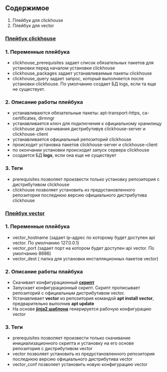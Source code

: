 ## Содержимое

1. Плейбук для clickhouse
2. Плейбук для vector

###  [Плейбук clickhouse](site.yml)

### 1. Переменные плейбука

- clickhouse_prerequisites задает список обязательных пакетов для установки перед началом установки clickhouse
- clickhouse_packages  задает устанавливаемые пакеты clickhouse
- clickhouse_query задает запрос, который выполняется после установки clickhouse. По умолчанию создает БД logs, если та еще не существует.

### 2. Описание работы плейбука

- устанавливаются обязательные пакеты: apt-transport-https, ca-certificates, dirmngr
- устанавливается ключ для подключения к официальному хранилищу clickhouse для скачивания дистрибутивув clickhouse-server и clickhouse-client
- устанавливается официальный репозиторий clickhouse
- происходит установка пакетов clickhouse-server и clickhouse-client
- по окончании установки происходит запуск сервера clickhouse
- создается БД **logs**, если она еще не существует

### 3. Теги 

- prerequisites позволяет произвести только установку репозитория с дистрибутивом clickhouse
- clickhouse позволяет установить из предустановленного репозитория последнюю версию официального дистрибутива clickhouse

### [Плейбук vector](vector.yml)

### 1. Переменные плейбука

- vector_hostname (задает ip-адрес по которому будет доступен api vector. По умолчанию 127.0.0.1)
- vector_port (задает порт на котором будет доступен api vector. По умолчанию 8686)
- vector_dest ( папка для установки инсталляционных пакетов vector)

### 2. Описание работы плайбука 

- Скачивает конфигурационный **[скрипт](https://repositories.timber.io/public/vector/cfg/setup/bash.deb.sh)**
- Запускает конфигурационный скрипт. Скрипт прописывает репозиторий с официальным дистрибутивом vector.
- Устанавливает **vector** из репозитория командой **apt install vector**, предварительно выполнив **apt update**
- На основе **[jinja2 шаблона](vector/vector.j2)** генерируется рабочую конфигурацию vector 

### 3. Теги 

- prerequisites позволяет произвести только скачивание инициализационного скрипта и установку на его основе репозитория с дистрибутивом vector
- vector позволяет установить из предустановленного репозитория последнюю версию официального дистрибутива vector
- vector_conf позволяет установить новую конфигурацию vector



